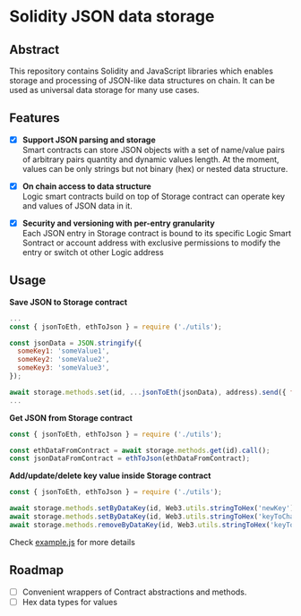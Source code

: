 # Solidity JSON data storage

## Abstract 
This repository contains Solidity and JavaScript libraries which enables storage and processing of JSON-like data structures on chain. It can be used as universal data storage for many use cases.

## Features
- [x] **Support JSON parsing and storage**  
Smart contracts can store JSON objects with a set of name/value pairs of arbitrary pairs quantity and dynamic values length. At the moment, values can be only strings but not binary (hex) or nested data structure.

- [x] **On chain access to data structure**  
Logic smart contracts build on top of Storage contract can operate key and values of JSON data in it.

- [x] **Security and versioning with per-entry granularity**  
Each JSON entry in Storage contract is bound to its specific Logic Smart Sontract or account address with exclusive permissions to modify the entry or switch ot other Logic address

## Usage
**Save JSON to Storage contract**
```js
...
const { jsonToEth, ethToJson } = require ('./utils');

const jsonData = JSON.stringify({
  someKey1: 'someValue1',
  someKey2: 'someValue2',
  someKey3: 'someValue3',
});

await storage.methods.set(id, ...jsonToEth(jsonData), address).send({ from: '0x120f5E67e56dECfc3C635BAAbd99446167320152' });
...
```

**Get JSON from Storage contract**
```js
const { jsonToEth, ethToJson } = require ('./utils');

const ethDataFromContract = await storage.methods.get(id).call();
const jsonDataFromContract = ethToJson(ethDataFromContract);
``` 

**Add/update/delete key value inside Storage contract**
```js
const { jsonToEth, ethToJson } = require ('./utils');

await storage.methods.setByDataKey(id, Web3.utils.stringToHex('newKey'), Web3.utils.toHex('I am a new key !')).send({ from: '0x120f5E67e56dECfc3C635BAAbd99446167320152' });
await storage.methods.setByDataKey(id, Web3.utils.stringToHex('keyToChange'), Web3.utils.toHex('changed !')).send({ from: '0x120f5E67e56dECfc3C635BAAbd99446167320152' });
await storage.methods.removeByDataKey(id, Web3.utils.stringToHex('keyToDelete')).send({ from: address });

``` 

Check [example.js](example.js) for more details

## Roadmap
- [ ] Convenient wrappers of Contract abstractions and methods.
- [ ] Hex data types for values
